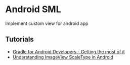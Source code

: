# Android SML
Implement custom view for android app

## Tutorials
* [Gradle for Android Developers - Getting the most of it](https://blog.mindorks.com/gradle-for-android-developers-getting-the-most-of-it)
* [Understanding ImageView ScaleType in Android](https://blog.mindorks.com/imageview-scaletype-in-android)
